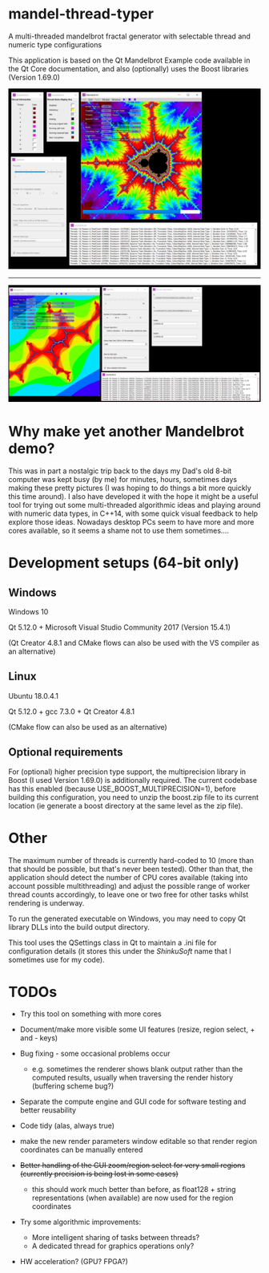 # mandel-thread-typer
A multi-threaded mandelbrot fractal generator with selectable thread and numeric type configurations

This application is based on the Qt Mandelbrot Example code available in the Qt Core documentation, and also (optionally) uses the Boost libraries (Version 1.69.0)

![Render with doubles](./snapshots/MandelThreadTyperScreenGrab.jpg?raw=true "Screen Shot")

____

![Render with 50 decimal digit float](./snapshots/smallRegion.jpg?raw=true "Small region + parameters screen shot")

Why make yet another Mandelbrot demo?
==================================

This was in part a nostalgic trip back to the days my Dad's old 8-bit computer was kept busy (by me) for minutes, hours, sometimes days making these pretty pictures (I was hoping to do things a bit more quickly this time around). 
I also have developed it with the hope it might be a useful tool for trying out some multi-threaded algorithmic ideas and playing around with numeric data types, in C++14, with some quick visual feedback to help explore those ideas.
Nowadays desktop PCs seem to have more and more cores available, so it seems a shame not to use them sometimes....

Development setups (64-bit only)
=======================

Windows
----------
Windows 10

Qt 5.12.0 + Microsoft Visual Studio Community 2017 (Version 15.4.1)

(Qt Creator 4.8.1 and CMake flows can also be used with the VS compiler as an alternative)

Linux
-------
Ubuntu 18.0.4.1

Qt 5.12.0  + gcc 7.3.0 + Qt Creator 4.8.1

(CMake flow can also be used as an alternative)

Optional requirements
---------------------
For (optional) higher precision type support, the multiprecision library in Boost (I used Version 1.69.0) is additionally required.
The current codebase has this enabled (because USE_BOOST_MULTIPRECISION=1), before building this configuration, you need to unzip the boost.zip file to its current location (ie generate a boost directory at the same level as the zip file).

Other
===============
The maximum number of threads is currently hard-coded to 10 (more than that should be possible, but that's never been tested).
Other than that, the application should detect the number of CPU cores available (taking into account possible multithreading) and adjust the possible range of worker thread counts accordingly, to leave one or two free for other tasks whilst rendering is underway.

To run the generated executable on Windows, you may need to copy Qt library DLLs into the build output directory.

This tool uses the QSettings class in Qt to maintain a .ini file for configuration details (it stores this under the _ShinkuSoft_ name that I sometimes use for my code).

TODOs
===============
* Try this tool on something with more cores

* Document/make more visible some UI features (resize, region select, + and - keys)

* Bug fixing - some occasional problems occur
     + e.g. sometimes the renderer shows blank output rather than the computed results, usually when traversing the render history (buffering scheme bug?)

* Separate the compute engine and GUI code for software testing and better reusability

* Code tidy (alas, always true)

* make the new render parameters window editable so that render region coordinates can be manually entered

* ~~Better handling of the GUI zoom/region select for very small regions (currently precision is being lost in some cases)~~
     + this should work much better than before, as float128 + string representations (when available) are now used for the region coordinates

* Try some algorithmic improvements:
     + More intelligent sharing of tasks between threads?
     + A dedicated thread for graphics operations only?

* HW acceleration? (GPU? FPGA?)








